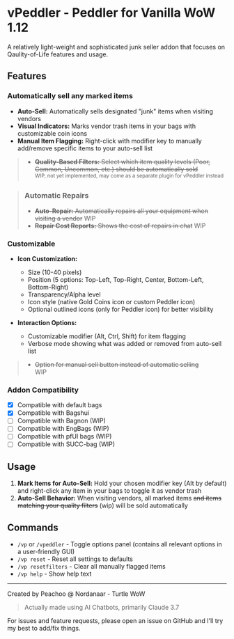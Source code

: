 # vPeddler - Peddler for Vanilla WoW 1.12

A relatively light-weight and sophisticated junk seller addon that focuses on Qaulity-of-Life features and usage.

## Features

### Automatically sell any marked items
- **Auto-Sell:** Automatically sells designated "junk" items when visiting vendors
- **Visual Indicators:** Marks vendor trash items in your bags with customizable coin icons
- **Manual Item Flagging:** Right-click with modifier key to manually add/remove specific items to your auto-sell list
> - ~~**Quality-Based Filters:** Select which item quality levels (Poor, Common, Uncommon, etc.) should be automatically sold~~  
> <sup>WIP, not yet implemented, may come as a separate plugin for vPeddler instead</sup>

> ### Automatic Repairs
> - ~~**Auto-Repair:** Automatically repairs all your equipment when visiting a vendor~~ WIP
> - ~~**Repair Cost Reports:** Shows the cost of repairs in chat~~ WIP

### Customizable
- **Icon Customization:**
  - Size (10-40 pixels)
  - Position (5 options: Top-Left, Top-Right, Center, Bottom-Left, Bottom-Right)
  - Transparency/Alpha level
  - Icon style (native Gold Coins icon or custom Peddler icon)
  - Optional outlined icons (only for Peddler icon) for better visibility

- **Interaction Options:**
  - Customizable modifier (Alt, Ctrl, Shift) for item flagging
  - Verbose mode showing what was added or removed from auto-sell list
>  - ~~Option for manual sell button instead of automatic selling~~  
> WIP

### Addon Compatibility
- [x] Compatible with default bags
- [x] Compatible with Bagshui
- [ ] Compatible with Bagnon (WIP)
- [ ] Compatible with EngBags (WIP)
- [ ] Compatible with pfUI bags (WIP)
- [ ] Compatible with SUCC-bag (WIP)

## Usage

1. **Mark Items for Auto-Sell:** Hold your chosen modifier key (Alt by default) and right-click any item in your bags to toggle it as vendor trash
2. **Auto-Sell Behavior:** When visiting vendors, all marked items ~~and items matching your quality filters~~ (wip) will be sold automatically

## Commands

- `/vp` or `/vpeddler` - Toggle options panel (contains all relevant options in a user-friendly GUI)
- `/vp reset` - Reset all settings to defaults
- `/vp resetfilters` - Clear all manually flagged items
- `/vp help` - Show help text

---
Created by Peachoo @ Nordanaar - Turtle WoW 
> Actually made using AI Chatbots, primarily Claude 3.7

For issues and feature requests, please open an issue on GitHub and I'll try my best to add/fix things.

